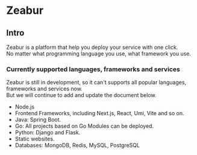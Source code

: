 # Zeabur

## Intro
Zeabur is a platform that help you deploy your service with one click.  
No matter what programming language you use, what framework you use.

### Currently supported languages, frameworks and services
Zeabur is still in development, so it can't supports all popular languages, frameworks and services now.  
But we will continue to add and update the document below.
- Node.js
- Frontend Frameworks, including Next.js, React, Umi, Vite and so on.
- Java: Spring Boot.
- Go: All projects based on Go Modules can be deployed.
- Python: Django and Flask.
- Static websites.
- Databases: MongoDB, Redis, MySQL, PostgreSQL
